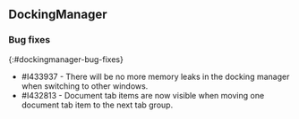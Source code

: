## DockingManager

### Bug fixes
{:#dockingmanager-bug-fixes}

* \#I433937 - There will be no more memory leaks in the docking manager when switching to other windows.
* \#I432813 - Document tab items are now visible when moving one document tab item to the next tab group.